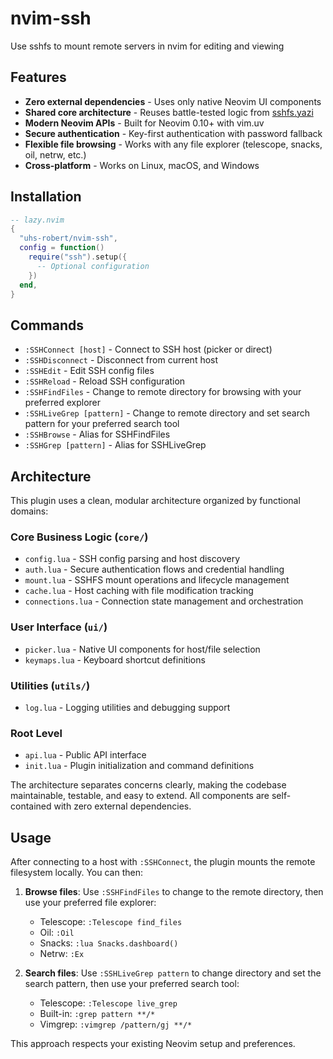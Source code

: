 # nvim-ssh

Use sshfs to mount remote servers in nvim for editing and viewing

## Features

- **Zero external dependencies** - Uses only native Neovim UI components
- **Shared core architecture** - Reuses battle-tested logic from [sshfs.yazi](https://github.com/uhs-robert/sshfs.yazi)
- **Modern Neovim APIs** - Built for Neovim 0.10+ with vim.uv
- **Secure authentication** - Key-first authentication with password fallback
- **Flexible file browsing** - Works with any file explorer (telescope, snacks, oil, netrw, etc.)
- **Cross-platform** - Works on Linux, macOS, and Windows

## Installation

```lua
-- lazy.nvim
{
  "uhs-robert/nvim-ssh",
  config = function()
    require("ssh").setup({
      -- Optional configuration
    })
  end,
}
```

## Commands

- `:SSHConnect [host]` - Connect to SSH host (picker or direct)
- `:SSHDisconnect` - Disconnect from current host
- `:SSHEdit` - Edit SSH config files
- `:SSHReload` - Reload SSH configuration
- `:SSHFindFiles` - Change to remote directory for browsing with your preferred explorer
- `:SSHLiveGrep [pattern]` - Change to remote directory and set search pattern for your preferred search tool
- `:SSHBrowse` - Alias for SSHFindFiles
- `:SSHGrep [pattern]` - Alias for SSHLiveGrep

## Architecture

This plugin uses a clean, modular architecture organized by functional domains:

### Core Business Logic (`core/`)
- `config.lua` - SSH config parsing and host discovery
- `auth.lua` - Secure authentication flows and credential handling
- `mount.lua` - SSHFS mount operations and lifecycle management
- `cache.lua` - Host caching with file modification tracking
- `connections.lua` - Connection state management and orchestration

### User Interface (`ui/`)
- `picker.lua` - Native UI components for host/file selection
- `keymaps.lua` - Keyboard shortcut definitions

### Utilities (`utils/`)
- `log.lua` - Logging utilities and debugging support

### Root Level
- `api.lua` - Public API interface
- `init.lua` - Plugin initialization and command definitions

The architecture separates concerns clearly, making the codebase maintainable, testable, and easy to extend. All components are self-contained with zero external dependencies.

## Usage

After connecting to a host with `:SSHConnect`, the plugin mounts the remote filesystem locally. You can then:

1. **Browse files**: Use `:SSHFindFiles` to change to the remote directory, then use your preferred file explorer:
   - Telescope: `:Telescope find_files`
   - Oil: `:Oil`
   - Snacks: `:lua Snacks.dashboard()`
   - Netrw: `:Ex`

2. **Search files**: Use `:SSHLiveGrep pattern` to change directory and set the search pattern, then use your preferred search tool:
   - Telescope: `:Telescope live_grep`
   - Built-in: `:grep pattern **/*`
   - Vimgrep: `:vimgrep /pattern/gj **/*`

This approach respects your existing Neovim setup and preferences.